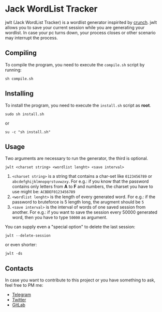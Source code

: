 # Jack WordList Tracker
jwlt (Jack WordList Tracker) is a wordlist generator inspirited by [crunch](https://sourceforge.net/projects/crunch-wordlist/).
jwlt allows you to save your current session while you are generating your wordlist. In case your pc turns down, your process closes or other scenario may interrupt the process.

## Compiling
To compile the program, you need to execute the `compile.sh` script by running:

    sh compile.sh

## Installing
To install the program, you need to execute the `install.sh` script as **root**.

    sudo sh install.sh
or

    su -c "sh install.sh"


## Usage

Two arguments are necessary to run the generator, the third is optional.

`jwlt <charset string> <wordlist lenght> <save interval> `

 1. `<charset string>` is a string that contains a char-set like `0123456789` or `abcdefghijklmnopqrstuvwzxy`. For e.g.: if you know that the password contains only letters from **A** to **F** and numbers, the charset you have to use might be: `ACBDEF0123456789`
 2. `<wordlist lenght>` is the length of every generated word. For e.g.: if the password to bruteforce is 5 length long, the arugment should be `5`
 3. `<save interval>` is the interval of words of one saved session from another. For e.g.: if you want to save the session every 50000 generated word, then you have to type `50000` as argument.

You can supply even a "special option" to delete the last session:

    jwlt --delete-session
or even shorter:

    jwlt -ds

## Contacts
In case you want to contribute to this project or you have something to ask, feel free to PM me:

 - [Telegram](https://t.me/jm266)
 - [Twitter](https://twitter.com/jackrendor)
 - [GitLab](https://gitlab.com/jackrendor)
